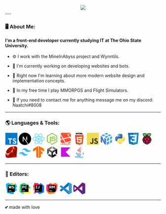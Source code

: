 <div align="center">
    <img src="https://cdn.discordapp.com/attachments/253020121688309761/930315310643441694/image0-114.gif" />
</div>
---


### 🖥️ About Me:
#### I'm a front-end developer currently studying IT at The Ohio State University.

- ⚙️ I work with the MineInAbyss project and Wynntils.

- 🐍 I'm currently working on developing websites and bots.

- 🐢 Right now I'm learning about more modern website design and implementation concepts.

- 🦎 In my free time I play MMORPGS and Flight Simulators.

- 🦧 If you need to contact me for anything message me on my discord: Naatchi#8008
---

### 🌎 Languages & Tools:
<div>
    <img src="https://raw.githubusercontent.com/devicons/devicon/2ae2a900d2f041da66e950e4d48052658d850630/icons/typescript/typescript-original.svg" height="40" title="typescript" />
    <img src="https://raw.githubusercontent.com/devicons/devicon/2ae2a900d2f041da66e950e4d48052658d850630/icons/nextjs/nextjs-original.svg" height="40" title="NextJs"/>
    <img src="https://raw.githubusercontent.com/devicons/devicon/2ae2a900d2f041da66e950e4d48052658d850630/icons/react/react-original.svg" height="40" title="React" />
    <img src="https://raw.githubusercontent.com/devicons/devicon/2ae2a900d2f041da66e950e4d48052658d850630/icons/nodejs/nodejs-original.svg" height="40" title="NodeJs" />
    <img src="https://raw.githubusercontent.com/devicons/devicon/2ae2a900d2f041da66e950e4d48052658d850630/icons/laravel/laravel-plain-wordmark.svg" height="40" title="Laravel"/>
    <img src="https://raw.githubusercontent.com/devicons/devicon/2ae2a900d2f041da66e950e4d48052658d850630/icons/html5/html5-original-wordmark.svg" height="40" width="40" title="HTML5"/>
    <img src="https://raw.githubusercontent.com/devicons/devicon/2ae2a900d2f041da66e950e4d48052658d850630/icons/javascript/javascript-original.svg" height="40" title="JavaScript"/>
    <img src="https://raw.githubusercontent.com/devicons/devicon/2ae2a900d2f041da66e950e4d48052658d850630/icons/numpy/numpy-original.svg" height="40" title="numpy" />
    <img src="https://raw.githubusercontent.com/devicons/devicon/2ae2a900d2f041da66e950e4d48052658d850630/icons/python/python-original.svg" height="40" title="python" />
    <img src="https://raw.githubusercontent.com/devicons/devicon/2ae2a900d2f041da66e950e4d48052658d850630/icons/css3/css3-original.svg" height="40" title="css3" />
    <img src="https://raw.githubusercontent.com/devicons/devicon/2ae2a900d2f041da66e950e4d48052658d850630/icons/raspberrypi/raspberrypi-original.svg" height="40" title="raspberrypi" />
    <img src="https://raw.githubusercontent.com/devicons/devicon/2ae2a900d2f041da66e950e4d48052658d850630/icons/ruby/ruby-original.svg" height="40" title="ruby" />
    <img src="https://raw.githubusercontent.com/devicons/devicon/2ae2a900d2f041da66e950e4d48052658d850630/icons/tailwindcss/tailwindcss-plain.svg" height="40" title="tailwindcss" />
    <img src="https://raw.githubusercontent.com/devicons/devicon/2ae2a900d2f041da66e950e4d48052658d850630/icons/tensorflow/tensorflow-original.svg" height="40" title="tensorflow" />
    <img src="https://raw.githubusercontent.com/devicons/devicon/2ae2a900d2f041da66e950e4d48052658d850630/icons/unity/unity-original.svg" height="40" title="unity" />
    <img src="https://raw.githubusercontent.com/devicons/devicon/2ae2a900d2f041da66e950e4d48052658d850630/icons/kotlin/kotlin-plain.svg" height="40" title="kotlin" />
    <img src="https://raw.githubusercontent.com/devicons/devicon/2ae2a900d2f041da66e950e4d48052658d850630/icons/java/java-original.svg" height="40" title="java" />
</div>

---

### 📓 Editors: 
<div>
    <img src="https://raw.githubusercontent.com/devicons/devicon/2ae2a900d2f041da66e950e4d48052658d850630/icons/webstorm/webstorm-original.svg" height="40" title="webstorm" />
    <img src="https://raw.githubusercontent.com/devicons/devicon/2ae2a900d2f041da66e950e4d48052658d850630/icons/pycharm/pycharm-original.svg" height="40" title="pycharm" />
    <img src="https://raw.githubusercontent.com/devicons/devicon/2ae2a900d2f041da66e950e4d48052658d850630/icons/intellij/intellij-original.svg" height="40" title="intellij" />
    <img src="https://raw.githubusercontent.com/devicons/devicon/2ae2a900d2f041da66e950e4d48052658d850630/icons/rubymine/rubymine-original.svg" height="40" title="rubymine" />
    <img src="https://raw.githubusercontent.com/devicons/devicon/2ae2a900d2f041da66e950e4d48052658d850630/icons/vscode/vscode-original.svg" height="40" title="vscode" />
    <img src="https://raw.githubusercontent.com/devicons/devicon/2ae2a900d2f041da66e950e4d48052658d850630/icons/visualstudio/visualstudio-plain.svg" height="40" title="visualstudio" />
</div>


---
💕 made with love
